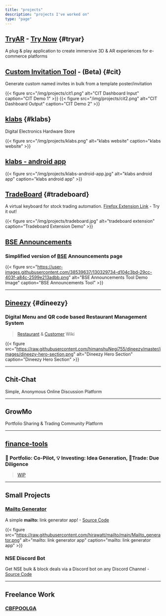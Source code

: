 ```yaml
---
title: "projects"
description: "projects I've worked on"
type: "page"
---
```


## [TryAR](https://tryar.in) - [Try Now](https://tryar.hirawat.in) {#tryar}

A plug & play application to create immersive 3D & AR experiences for e-commerce platforms

## [Custom Invitation Tool](https://events.streamlit.app/) - (Beta) {#cit}

Generate custom named invites in bulk from a template poster/invitation

{{< figure src="/img/projects/cit1.png" alt="CIT Dashboard Input" caption="CIT Demo 1" >}}
{{< figure src="/img/projects/cit2.png" alt="CIT Dashboard Output" caption="CIT Demo 2" >}}

## [klabs](https://klabs.in) {#klabs}

Digital Electronics Hardware Store

{{< figure src="/img/projects/klabs.png" alt="klabs website" caption="klabs website" >}}

## [klabs - android app](https://play.google.com/store/apps/details?id=in.klabs.android)

{{< figure src="/img/projects/klabs-android-app.jpg" alt="klabs android app" caption="klabs android app" >}}

## [TradeBoard](https://tradeboard.in) {#tradeboard}

A virtual keyboard for stock trading automation. [Firefox Extension Link](https://addons.mozilla.org/en-US/firefox/addon/tradeboard/) - Try it out!

{{< figure src="/img/projects/tradeboard.jpg" alt="tradeboard extension" caption="Tradeboard Extension Demo" >}}

## [BSE Announcements](https://bse-announcements.hirawat.in/)

### Simplified version of [BSE](https://www.bseindia.com/corporates/ann.html) Announcements page

{{< figure src="https://user-images.githubusercontent.com/38539637/130329734-d104c3bd-29cc-403f-a84c-2599e213adbb.png" alt="BSE Announcements Tool Demo Image" caption="BSE Announcements Tool" >}}

---

## [Dineezy](https://github.com/himanshuNegi755/dineezy) {#dineezy}

### Digital Menu and QR code based Restaurant Management System

> [Restaurant](https://github.com/himanshuNegi755/dineezy/wiki/Restaurant) & [Customer](https://github.com/himanshuNegi755/dineezy/wiki/Customer) Wiki

{{< figure src="https://raw.githubusercontent.com/himanshuNegi755/dineezy/master/images/dineezy-hero-section.png" alt="Dineezy Hero Section" caption="Dineezy Hero Section" >}}

---

## Chit-Chat

Simple, Anonymous Online Discussion Platform

---

## GrowMo

Portfolio Sharing & Trading Community Platform

---

## [finance-tools](https://finance-tools.streamlit.app/)

### 🚀 Portfolio: Co-Pilot, 💡 Investing: Idea Generation, 🚦Trade: Due Diligence

> [WIP](https://github.com/hirawatt/finance-tools)

---

## Small Projects

### [Mailto Generator](https://mailto.streamlit.app/)

A simple **mailto:** link generator app! - [Source Code](https://github.com/hirawatt/mailto)

{{< figure src="https://raw.githubusercontent.com/hirawatt/mailto/main/Mailto_generator.png" alt="mailto: link generator app" caption="mailto: link generator app" >}}


### NSE Discord Bot

Get NSE bulk & block deals via a Discord bot on any Discord Channel - [Source Code](https://github.com/hirawatt/corp_actions)

---

## Freelance Work

### [CBFPOOLGA](https://cbfpoolga.com/)

